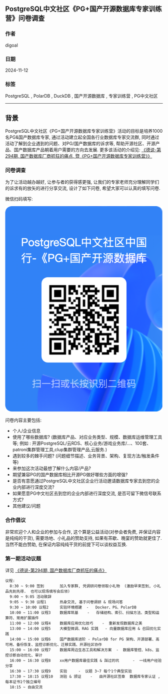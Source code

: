 ## PostgreSQL中文社区《PG+国产开源数据库专家训练营》问卷调查  
                                                                    
### 作者                                                         
digoal                                                           
                                                                           
### 日期                                                                         
2024-11-12                                       
                                  
### 标签                                                       
PostgreSQL , PolarDB , DuckDB , 国产开源数据库 , 专家训练营 , PG中文社区   
                                                                                               
----                                                                        
                                                                                      
## 背景   
PostgreSQL中文社区《PG+国产开源数据库专家训练营》活动的目标是培养1000名PG&国产数据库专家, 通过活动建立起全国各行业数据库专家交流群, 同时通过活动了解到企业遇到的问题、对PG/国产数据库的诉求等, 帮助开源社区、开源产品、国产数据库产品朝着用户需要的方向去发展.  更多该活动的介绍见: [《德说-第294期, 国产数据库厂商抓狂的痛点, 暨《PG+国产开源数据库专家训练营》》](../202410/20241028_01.md)     
  
### 问卷调查  
为了让活动越办越好, 让参与者的获得感更强, 让我们的专家老师充分理解同学们的诉求有的放矢的进行分享交流, 设计了如下问卷, 希望大家可以认真的填写问卷.   
  
微信扫码填写:     
       
![pic](../202410/20241028_01_pic_001.png)    
  
问卷内容主要包括:    
- 个人/企业信息  
- 使用了哪些数据库? (数据库产品、对应业务类型、规模、数据库运维管理工具等;  例如 : 开源PostgreSQL/云RDS、核心业务/游戏业务库/...、100套、patroni集群管理工具,clup集群管理产品,云服务.)     
- 遇到较多的棘手问题? (问题细节描述、业务背景、架构、复现方法/触发条件等)  
- 来参加这次活动最想了解什么内容/产品?  
- 期望兼容PG的国产数据库相比开源PG做好哪些方面的增强?   
- 是否有意愿通过PostgreSQL中文社区企业行活动邀请数据库专家去到您的企业内部进行深度交流?  
- 如果愿意PG中文社区去到您的企业内部进行深度交流, 是否可留下微信号联系方式?   
- 其他建议/问题     
  
### 合作倡议   
  
非常欢迎个人和企业的参加与合作, 这个算是公益活动(对参会者免费, 并保证内容是纯纯的干货), 需要场地、小礼品的赞助支持, 如果有茶歇、晚宴的赞助就更佳了. 当然不能白赞助, 在保证内容纯纯干货的前提下可以谈权益互换.      
  
### 第一期活动议题     
详见 [《德说-第294期, 国产数据库厂商抓狂的痛点》](../202410/20241028_01.md)     
  
```  
议程:     
  8:30 ~ 9:00 签到       加入专家群, 凭调研问卷领取小礼物  (激励早来签到, 小礼品先到先得.  也可以现场填写会后领)        
  9:00 ~ 9:05 活动致辞      
  9:05 ~ 9:30 议程1      热身交流, 基于问卷调研 & 现场问答       
  9:30 ~ 10:00 议程2     实验环境搭建  -   Docker、PG、PolarDB         
  10:00 ~ 11:00 议程3    数据库筑基    -   存储结构、索引、扫描方法、类型和运算符、常用扩展插件       
  11:00 ~ 12:00 议程4    数据库应用优化技巧    -  重新发现数据库之美       
  13:00 ~ 14:00 议程5    大模型微调、RAG 实践   - 向量数据库应用 & 召回优化实践      
  14:00 ~ 15:00 议程6    国产数据库进阶 - PolarDB for PG 架构、开源部署、高可用、备份恢复、监控诊断优化、迁移实践、开源社区协作        
  15:00 ~ 16:00 议程7    数据库周边生态工具和解决方案  -  数据库管控、k8s、监控诊断自动优化、审计         
  16:00 ~ 16:30 议程8    xx用户数据库最佳实践 & 踩过的坑      -  一线用户经验分享    
  16:30 ~ 17:30 议程9    实验     -  议题 3~7 每个1个典型实验       
  17:30 ~ 18:15 议程10   测验 & 颁证    -   由开源社区签章  数据库专家认证 , 每本证书1个独立编号       
  18:15 ~ 自由交流      
```  
     
